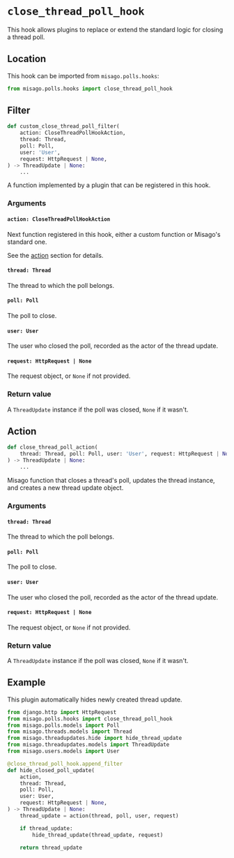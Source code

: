 # `close_thread_poll_hook`

This hook allows plugins to replace or extend the standard logic for closing a thread poll.


## Location

This hook can be imported from `misago.polls.hooks`:

```python
from misago.polls.hooks import close_thread_poll_hook
```


## Filter

```python
def custom_close_thread_poll_filter(
    action: CloseThreadPollHookAction,
    thread: Thread,
    poll: Poll,
    user: 'User',
    request: HttpRequest | None,
) -> ThreadUpdate | None:
    ...
```

A function implemented by a plugin that can be registered in this hook.


### Arguments

#### `action: CloseThreadPollHookAction`

Next function registered in this hook, either a custom function or Misago's standard one.

See the [action](#action) section for details.


#### `thread: Thread`

The thread to which the poll belongs.


#### `poll: Poll`

The poll to close.


#### `user: User`

The user who closed the poll, recorded as the actor of the thread update.


#### `request: HttpRequest | None`

The request object, or `None` if not provided.


### Return value

A `ThreadUpdate` instance if the poll was closed, `None` if it wasn't.


## Action

```python
def close_thread_poll_action(
    thread: Thread, poll: Poll, user: 'User', request: HttpRequest | None
) -> ThreadUpdate | None:
    ...
```

Misago function that closes a thread's poll, updates the thread instance, and creates a new thread update object.


### Arguments

#### `thread: Thread`

The thread to which the poll belongs.


#### `poll: Poll`

The poll to close.


#### `user: User`

The user who closed the poll, recorded as the actor of the thread update.


#### `request: HttpRequest | None`

The request object, or `None` if not provided.


### Return value

A `ThreadUpdate` instance if the poll was closed, `None` if it wasn't.


## Example

This plugin automatically hides newly created thread update.

```python
from django.http import HttpRequest
from misago.polls.hooks import close_thread_poll_hook
from misago.polls.models import Poll
from misago.threads.models import Thread
from misago.threadupdates.hide import hide_thread_update
from misago.threadupdates.models import ThreadUpdate
from misago.users.models import User

@close_thread_poll_hook.append_filter
def hide_closed_poll_update(
    action,
    thread: Thread,
    poll: Poll,
    user: User,
    request: HttpRequest | None,
) -> ThreadUpdate | None:
    thread_update = action(thread, poll, user, request)

    if thread_update:
        hide_thread_update(thread_update, request)

    return thread_update
```